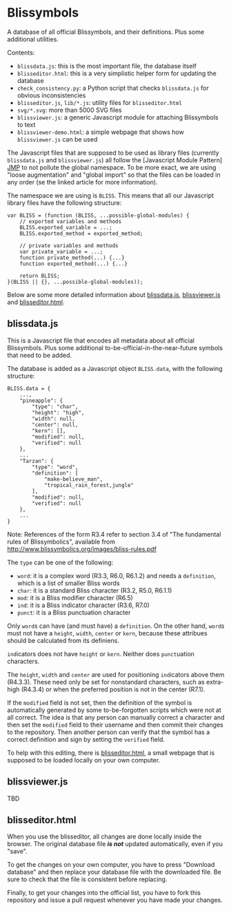 Blissymbols
===========

A database of all official Blissymbols, and their definitions. Plus some additional utilities.

Contents:
- `blissdata.js`: this is the most important file, the database itself
- `blisseditor.html`: this is a very simplistic helper form for updating the database
- `check_consistency.py`: a Python script that checks `blissdata.js` for obvious inconsistencies
- `blisseditor.js`, `lib/*.js`: utility files for `blisseditor.html`
- `svg/*.svg`: more than 5000 SVG files
- `blissviewer.js`: a generic Javascript module for attaching Blissymbols to text
- `blissviewer-demo.html`: a simple webpage that shows how `blissviewer.js` can be used

The Javascript files that are supposed to be used as library files (currently `blissdata.js` and `blissviewer.js`) all follow the [Javascript Module Pattern] [JMP] to not pollute the global namespace. To be more exact, we are using "loose augmentation" and "global import" so that the files can be loaded in any order (se the linked article for more information).

[JMP]: http://www.adequatelygood.com/JavaScript-Module-Pattern-In-Depth.html

The namespace we are using is `BLISS`. This means that all our Javascript library files have the following structure:

    var BLISS = (function (BLISS, ...possible-global-modules) {
        // exported variables and methods
        BLISS.exported_variable = ...;
        BLISS.exported_method = exported_method;

	    // private variables and methods
        var private_variable = ...;
        function private_method(...) {...}
        function exported_method(...) {...}

	    return BLISS;
    }(BLISS || {}, ...possible-global-modules));

Below are some more detailed information about [blissdata.js](#blissdatajs), [blissviewer.js](#blissviewerjs) and [blisseditor.html](blisseditorhtml).

blissdata.js
------------

This is a Javascript file that encodes all metadata about all official Blissymbols. Plus some additional to-be-official-in-the-near-future symbols that need to be added.

The database is added as a Javascript object `BLISS.data`, with the following structure:

    BLISS.data = {
        ...,
		"pineapple": {
			"type": "char",
			"height": "high",
			"width": null,
			"center": null,
			"kern": [],
			"modified": null,
			"verified": null
		},
        ...
		"Tarzan": {
			"type": "word",
			"definition": [
				"make-believe_man",
				"tropical_rain_forest,jungle"
			],
			"modified": null,
			"verified": null
		},
        ...
    }

Note: References of the form R3.4 refer to section 3.4 of "The fundamental rules of Blissymbolics", available from http://www.blissymbolics.org/images/bliss-rules.pdf

The `type` can be one of the following:
- `word`: it is a complex word (R3.3, R6.0, R6.1.2) and needs a `definition`, which is a list of smaller Bliss words
- `char`: it is a standard Bliss character (R3.2, R5.0, R6.1.1)
- `mod`: it is a Bliss modifier character (R6.5)
- `ind`: it is a Bliss indicator character (R3.6, R7.0)
- `punct`: it is a Bliss punctuation character

Only `word`s can have (and must have) a `definition`. On the other hand, `word`s must not have a `height`, `width`, `center` or `kern`, because these attribues should be calculated from its definiens.

`ind`icators does not have `height` or `kern`. Neither does `punct`uation characters.

The `height`, `width` and `center` are used for positioning `ind`icators above them (R4.3.3). These need only be set for nonstandard characters, such as extra-high (R4.3.4) or when the preferred position is not in the center (R7.1).

If the `modified` field is not set, then the definition of the symbol is automatically generated by some to-be-forgotten scripts which were not at all correct. The idea is that any person can manually correct a character and then set the `modified` field to their username and then commit their changes to the repository. Then another person can verify that the symbol has a correct definition and sign by setting the `verified` field.

To help with this editing, there is [blisseditor.html](blisseditorhtml), a small webpage that is supposed to be loaded locally on your own computer.

blissviewer.js
--------------

TBD

blisseditor.html
----------------

When you use the blisseditor, all changes are done locally inside the browser. 
The original database file ***is not*** updated automatically, even if you "save".

To get the changes on your own computer, you have to press "Download database" and 
then replace your database file with the downloaded file. 
Be sure to check that the file is consistent before replacing.

Finally, to get your changes into the official list, you have to fork this repository 
and issue a pull request whenever you have made your changes.

